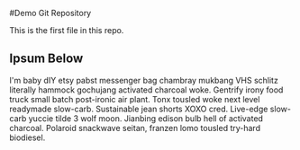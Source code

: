 #Demo Git Repository

This is the first file in this repo.

## Ipsum Below

I'm baby dIY etsy pabst messenger bag chambray mukbang VHS schlitz literally
hammock gochujang activated charcoal woke. Gentrify irony food truck small batch
post-ironic air plant. Tonx tousled woke next level readymade slow-carb.
Sustainable jean shorts XOXO cred. Live-edge slow-carb yuccie tilde 3 wolf moon.
Jianbing edison bulb hell of activated charcoal.
Polaroid snackwave seitan, franzen lomo tousled try-hard biodiesel.